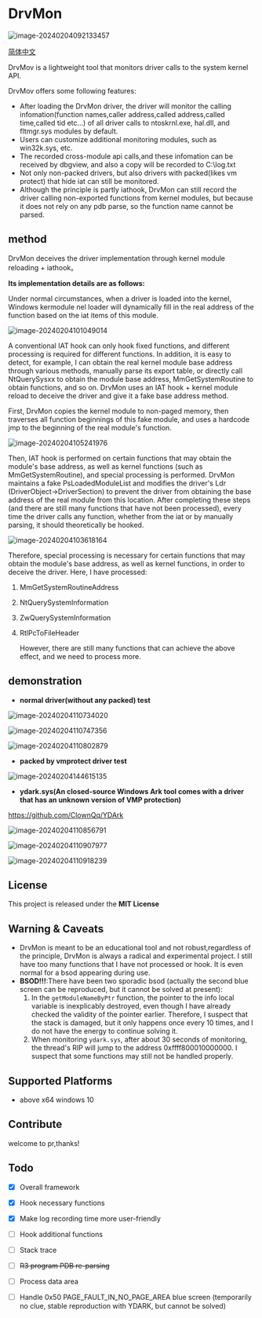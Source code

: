 # DrvMon

![image-20240204092133457](docs/logo.png)

[简体中文](readme-cn.md)

DrvMov is a lightweight tool that monitors driver calls to the system kernel API.

DrvMov offers some following features:

- After loading the DrvMon driver, the driver will monitor the calling infomation(function names,caller address,called address,called time,called tid etc...) of all driver calls to ntoskrnl.exe, hal.dll, and fltmgr.sys modules by default.
- Users can customize additional monitoring modules, such as win32k.sys, etc.
- The recorded cross-module api calls,and these infomation can be received by dbgview, and also a copy will be recorded to C:\log.txt
- Not only non-packed drivers, but also drivers with packed(likes vm protect) that hide iat can still be monitored.
- Although the principle is partly iathook, DrvMon can still record the driver calling non-exported functions from kernel modules, but because it does not rely on any pdb parse, so the function name cannot be parsed.

## method

DrvMon deceives the driver implementation through kernel module reloading + iathook。

**Its implementation details are as follows:**

Under normal circumstances, when a driver is loaded into the kernel, Windows kermodule nel loader will dynamically fill in the real address of the function based on the iat items of this module.

![image-20240204101049014](docs/png1.png)

A conventional IAT hook can only hook fixed functions, and different processing is required for different functions. In addition, it is easy to detect, for example, I can obtain the real kernel module base address through various methods, manually parse its export table, or directly call NtQuerySysxx to obtain the module base address, MmGetSystemRoutine to obtain functions, and so on.
DrvMon uses an IAT hook + kernel module reload to deceive the driver and give it a fake base address method.

First, DrvMon copies the kernel module to non-paged memory, then traverses all function beginnings of this fake module, and uses a hardcode jmp to the beginning of the real module's function.

![image-20240204105241976](docs/image-20240204105241976.png)

Then, IAT hook is performed on certain functions that may obtain the module's base address, as well as kernel functions (such as MmGetSystemRoutine), and special processing is performed. DrvMon maintains a fake PsLoadedModuleList and modifies the driver's Ldr (DriverObject->DriverSection) to prevent the driver from obtaining the base address of the real module from this location.
After completing these steps (and there are still many functions that have not been processed), every time the driver calls any function, whether from the iat or by manually parsing, it should theoretically be hooked.

![image-20240204103618164](docs/image-20240204103618164.png)

Therefore, special processing is necessary for certain functions that may obtain the module's base address, as well as kernel functions, in order to deceive the driver. Here, I have processed:

1. MmGetSystemRoutineAddress

2. NtQuerySystemInformation

3. ZwQuerySystemInformation

4. RtlPcToFileHeader

   However, there are still many functions that can achieve the above effect, and we need to process more.

## demonstration

- **normal driver(without any packed) test**

![image-20240204110734020](docs/image-20240204110734020.png)

![image-20240204110747356](docs/image-20240204110747356.png)

![image-20240204110802879](docs/image-20240204110802879.png)

- **packed by vmprotect driver test**

![image-20240204144615135](docs/image-20240204144615135.png)

- **ydark.sys(An closed-source Windows Ark tool comes with a driver that has an unknown version of VMP protection)**

https://github.com/ClownQq/YDArk

![image-20240204110856791](docs/image-20240204110856791.png)

![image-20240204110907977](docs/image-20240204110907977.png)

![image-20240204110918239](docs/image-20240204110918239.png)

## License

This project is released under the **MIT License**

## Warning & Caveats

- DrvMon is meant to be an educational tool and not robust,regardless of the principle, DrvMon is always a radical and experimental project. I still have too many functions that I have not processed or hook. It is even normal for a bsod appearing during use.
- **BSOD!!!**:There have been two sporadic bsod (actually the second blue screen can be reproduced, but it cannot be solved at present):
  1. In the `getModuleNameByPtr` function, the pointer to the info local variable is inexplicably destroyed, even though I have already checked the validity of the pointer earlier. Therefore, I suspect that the stack is damaged, but it only happens once every 10 times, and I do not have the energy to continue solving it.
  2. When monitoring `ydark.sys`, after about 30 seconds of monitoring, the thread's RIP will jump to the address 0xffff800010000000. I suspect that some functions may still not be handled properly.

## Supported Platforms

- above x64 windows 10

## Contribute

welcome to pr,thanks!

## Todo

- [x] Overall framework
- [x] Hook necessary functions
- [x] Make log recording time more user-friendly
- [ ] Hook additional functions
- [ ] Stack trace
- [ ] ~~R3 program PDB re-parsing~~
- [ ] Process data area
- [ ] Handle 0x50 PAGE_FAULT_IN_NO_PAGE_AREA blue screen (temporarily no clue, stable reproduction with YDARK, but cannot be solved)





